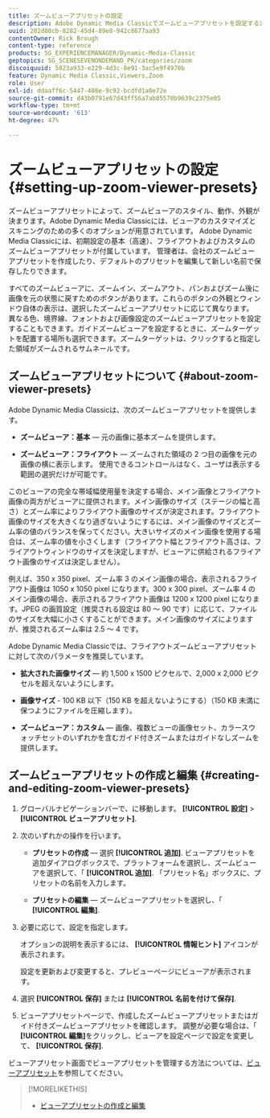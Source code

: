 ```yaml
---
title: ズームビューアプリセットの設定
description: Adobe Dynamic Media Classicでズームビューアプリセットを設定する方法について説明します。
uuid: 202d80cb-8282-45d4-89e8-942c8677aa93
contentOwner: Rick Brough
content-type: reference
products: SG_EXPERIENCEMANAGER/Dynamic-Media-Classic
geptopics: SG_SCENESEVENONDEMAND_PK/categories/zoom
discoiquuid: 5023a933-e229-4d3c-8e91-3ac5e9f4970b
feature: Dynamic Media Classic,Viewers,Zoom
role: User
exl-id: ddaaff6c-5447-408e-9c92-bcdfd1a0e72e
source-git-commit: d43b0791e67d43ff56a7ab85570b9639c2375e05
workflow-type: tm+mt
source-wordcount: '613'
ht-degree: 47%

---
```


# ズームビューアプリセットの設定{#setting-up-zoom-viewer-presets}

ズームビューアプリセットによって、ズームビューアのスタイル、動作、外観が決まります。Adobe Dynamic Media Classicには、ビューアのカスタマイズとスキニングのための多くのオプションが用意されています。 Adobe Dynamic Media Classicには、初期設定の基本（高速）、フライアウトおよびカスタムのズームビューアプリセットが付属しています。 管理者は、会社のズームビューアプリセットを作成したり、デフォルトのプリセットを編集して新しい名前で保存したりできます。

すべてのズームビューアに、ズームイン、ズームアウト、パンおよびズーム後に画像を元の状態に戻すためのボタンがあります。これらのボタンの外観とウィンドウ自体の表示は、選択したズームビューアプリセットに応じて異なります。 異なる色、境界線、フォントおよび画像設定のズームビューアプリセットを設定することもできます。ガイドズームビューアを設定するときに、ズームターゲットを配置する場所も選択できます。ズームターゲットは、クリックすると指定した領域がズームされるサムネールです。

## ズームビューアプリセットについて {#about-zoom-viewer-presets}

Adobe Dynamic Media Classicは、次のズームビューアプリセットを提供します。

* **ズームビューア：基本**  — 元の画像に基本ズームを提供します。

* **ズームビューア：フライアウト**  — ズームされた領域の 2 つ目の画像を元の画像の横に表示します。 使用できるコントロールはなく、ユーザは表示する範囲の選択だけが可能です。

このビューアの完全な帯域幅使用量を決定する場合、メイン画像とフライアウト画像の両方がビューアに提供されます。メイン画像のサイズ（ステージの幅と高さ）とズーム率によりフライアウト画像のサイズが決定されます。フライアウト画像のサイズを大きくなり過ぎないようにするには、メイン画像のサイズとズーム率の値のバランスを保ってください。大きいサイズのメイン画像を使用する場合は、ズーム率の値を小さくします（フライアウト幅とフライアウト高さは、フライアウトウィンドウのサイズを決定しますが、ビューアに供給されるフライアウト画像のサイズは決定しません）。

例えば、350 x 350 pixel、ズーム率 3 のメイン画像の場合、表示されるフライアウト画像は 1050 x 1050 pixel になります。300 x 300 pixel、ズーム率 4 のメイン画像の場合、表示されるフライアウト画像は 1200 x 1200 pixel になります。JPEG の画質設定（推奨される設定は 80 ～ 90 です）に応じて、ファイルのサイズを大幅に小さくすることができます。メイン画像のサイズによりますが、推奨されるズーム率は 2.5 ～ 4 です。

Adobe Dynamic Media Classicでは、フライアウトズームビューアプリセットに対して次のパラメータを推奨しています。

* **拡大された画像サイズ**  — 約 1,500 x 1500 ピクセルで、2,000 x 2,000 ピクセルを超えないようにします。

* **画像サイズ** - 100 KB 以下（150 KB を超えないようにする）（150 KB 未満に保つようにファイルを圧縮します）。

* **ズームビューア：カスタム**  — 画像、複数ビューの画像セット、カラースウォッチセットのいずれかを含むガイド付きズームまたはガイドなしズームを提供します。

## ズームビューアプリセットの作成と編集 {#creating-and-editing-zoom-viewer-presets}

1. グローバルナビゲーションバーで、に移動します。 **[!UICONTROL 設定]** > **[!UICONTROL ビューアプリセット]**.
1. 次のいずれかの操作を行います。

   * **プリセットの作成**  — 選択 **[!UICONTROL 追加]**. ビューアプリセットを追加ダイアログボックスで、プラットフォームを選択し、ズームビューアを選択して、「 **[!UICONTROL 追加]**. 「プリセット名」ボックスに、プリセットの名前を入力します。

   * **プリセットの編集**  — ズームビューアプリセットを選択し、「 **[!UICONTROL 編集]**.

1. 必要に応じて、設定を指定します。

   オプションの説明を表示するには、 **[!UICONTROL 情報ヒント]** アイコンが表示されます。

   設定を更新および変更すると、プレビューページにビューアが表示されます。

1. 選択 **[!UICONTROL 保存]** または **[!UICONTROL 名前を付けて保存]**.
1. ビューアプリセットページで、作成したズームビューアプリセットまたはガイド付きズームビューアプリセットを確認します。 調整が必要な場合は、「 **[!UICONTROL 編集]**&#x200B;をクリックし、ビューアを設定ページで設定を変更して、 **[!UICONTROL 保存]**.

ビューアプリセット画面でビューアプリセットを管理する方法については、[ビューアプリセット](application-setup.md#viewer_presets)を参照してください。

>[!MORELIKETHIS]
>
>* [ビューアプリセットの作成と編集](application-setup.md#adding_and_editing_viewer_presets)

